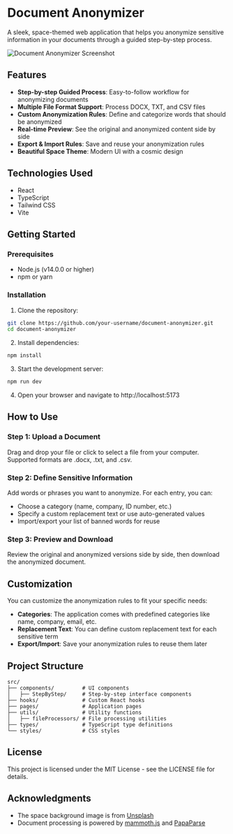 # Document Anonymizer

A sleek, space-themed web application that helps you anonymize sensitive information in your documents through a guided step-by-step process.

![Document Anonymizer Screenshot](screenshot.png)

## Features

- **Step-by-step Guided Process**: Easy-to-follow workflow for anonymizing documents
- **Multiple File Format Support**: Process DOCX, TXT, and CSV files
- **Custom Anonymization Rules**: Define and categorize words that should be anonymized
- **Real-time Preview**: See the original and anonymized content side by side
- **Export & Import Rules**: Save and reuse your anonymization rules
- **Beautiful Space Theme**: Modern UI with a cosmic design

## Technologies Used

- React
- TypeScript
- Tailwind CSS
- Vite

## Getting Started

### Prerequisites

- Node.js (v14.0.0 or higher)
- npm or yarn

### Installation

1. Clone the repository:
```bash
git clone https://github.com/your-username/document-anonymizer.git
cd document-anonymizer
```

2. Install dependencies:
```bash
npm install
```

3. Start the development server:
```bash
npm run dev
```

4. Open your browser and navigate to http://localhost:5173

## How to Use

### Step 1: Upload a Document

Drag and drop your file or click to select a file from your computer. Supported formats are .docx, .txt, and .csv.

### Step 2: Define Sensitive Information

Add words or phrases you want to anonymize. For each entry, you can:
- Choose a category (name, company, ID number, etc.)
- Specify a custom replacement text or use auto-generated values
- Import/export your list of banned words for reuse

### Step 3: Preview and Download

Review the original and anonymized versions side by side, then download the anonymized document.

## Customization

You can customize the anonymization rules to fit your specific needs:

- **Categories**: The application comes with predefined categories like name, company, email, etc.
- **Replacement Text**: You can define custom replacement text for each sensitive term
- **Export/Import**: Save your anonymization rules to reuse them later

## Project Structure

```
src/
├── components/         # UI components
│   ├── StepByStep/     # Step-by-step interface components
├── hooks/              # Custom React hooks
├── pages/              # Application pages
├── utils/              # Utility functions
│   ├── fileProcessors/ # File processing utilities
├── types/              # TypeScript type definitions
└── styles/             # CSS styles
```

## License

This project is licensed under the MIT License - see the LICENSE file for details.

## Acknowledgments

- The space background image is from [Unsplash](https://unsplash.com/)
- Document processing is powered by [mammoth.js](https://github.com/mwilliamson/mammoth.js) and [PapaParse](https://www.papaparse.com/)